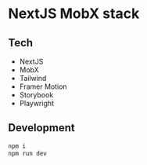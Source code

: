 # NextJS MobX stack

## Tech

- NextJS
- MobX
- Tailwind
- Framer Motion
- Storybook
- Playwright

## Development

```bash
npm i
npm run dev
```
